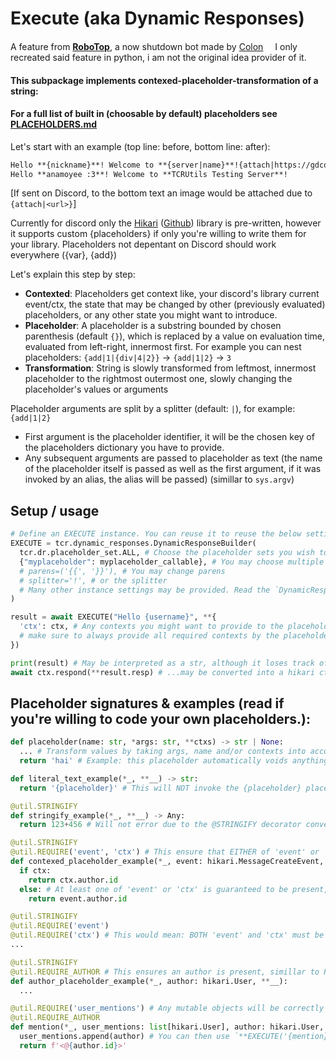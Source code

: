 # Execute (aka Dynamic Responses)

A feature from **[RoboTop](https://robotop.xyz)**, a now shutdown bot made by [Colon](https://gdcolon.com)<img style="width: 15px; height: 15px;" src="https://cdn.discordapp.com/emojis/1132968267963715634.webp?size=64&name=fluff&quality=lossless"></img>
I only recreated said feature in python, i am not the original idea provider of it.

#### This subpackage implements **contexed-placeholder-transformation** of a string:

#### For a full list of built in (choosable by default) placeholders see [PLACEHOLDERS.md](./PLACEHOLDERS.md)

Let's start with an example (top line: before, bottom line: after):
```md
Hello **{nickname}**! Welcome to **{server|name}**!{attach|https://gdcolon.com/assets/colon.png}
Hello **anamoyee :3**! Welcome to **TCRUtils Testing Server**!
```

\[If sent on Discord, to the bottom text an image would be attached due to `{attach|<url>}`]

Currently for discord only the [Hikari](https://pypi.org/project/hikari/) ([Github](https://github.com/hikari-py/hikari)) library is pre-written, however it supports custom {placeholders} if only you're willing to write them for your library.
Placeholders not depentant on Discord should work everywhere ({var}, {add})

Let's explain this step by step:
- **Contexted**: Placeholders get context like, your discord's library current event/ctx, the state that may be changed by other (previously evaluated) placeholders, or any other state you might want to introduce.
- **Placeholder**: A placeholder is a substring bounded by chosen parenthesis (default `{}`), which is replaced by a value on evaluation time, evaluated from left-right, innermost first. For example you can nest placeholders: `{add|1|{div|4|2}}` -> `{add|1|2}` -> `3`
- **Transformation**: String is slowly transformed from leftmost, innermost placeholder to the rightmost outermost one, slowly changing the placeholder's values or arguments

Placeholder arguments are split by a splitter (default: `|`), for example: `{add|1|2}`
- First argument is the placeholder identifier, it will be the chosen key of the placeholders dictionary you have to provide.
- Any subsequent arguments are passed to placeholder as text (the name of the placeholder itself is passed as well as the first argument, if it was invoked by an alias, the alias will be passed) (simillar to `sys.argv`)

## Setup / usage
```py
# Define an EXECUTE instance. You can reuse it to reuse the below settings.
EXECUTE = tcr.dynamic_responses.DynamicResponseBuilder(
  tcr.dr.placeholder_set.ALL, # Choose the placeholder sets you wish to include, either built in or your own.
  {"myplaceholder": myplaceholder_callable}, # You may choose multiple sets of placeholders or add/or mix them with your custom placeholder sets (in this case a placeholderset containing one placeholder) - not to be confused with builtins.set, this is a dict!
  # parens=('{{', '}}'), # You may change parens
  # splitter='!', # or the splitter
  # Many other instance settings may be provided. Read the `DynamicResponseBuilder`'s docstring for more details.
)

result = await EXECUTE("Hello {username}", **{
  'ctx': ctx, # Any contexts you might want to provide to the placeholders you use
  # make sure to always provide all required contexts by the placeholders you use or narrow your placeholder sets.
})

print(result) # May be interpreted as a str, although it loses track of the contexts (unless kept somewhere else), or...
await ctx.respond(**result.resp) # ...may be converted into a hikari ctx.respond() dict with .resp property
```

## Placeholder signatures & examples (read if you're willing to code your own placeholders.):
```py
def placeholder(name: str, *args: str, **ctxs) -> str | None:
  ... # Transform values by taking args, name and/or contexts into account
  return 'hai' # Example: this placeholder automatically voids anything and everything passed into it and gets always replaced with the string 'hai'. {#} works simillarly
```
```py
def literal_text_example(*_, **__) -> str:
  return '{placeholder}' # This will NOT invoke the {placeholder} placeholder. This will return the literal text, to evaluate placeholders see util.build_placeholder_rich_return_value()
```
```py
@util.STRINGIFY
def stringify_example(*_, **__) -> Any:
  return 123+456 # Will not error due to the @STRINGIFY decorator converting the type into a str.
```
```py
@util.STRINGIFY
@util.REQUIRE('event', 'ctx') # This ensure that EITHER of 'event' or 'ctx' contexts is present
def contexed_placeholder_example(*_, event: hikari.MessageCreateEvent, ctx: arc.Context, **__):
  if ctx:
    return ctx.author.id
  else: # At least one of 'event' or 'ctx' is guaranteed to be present, if it's not, DynamicResponsePlaceholderMissingContextError will be raised.
    return event.author.id
```
```py
@util.STRINGIFY
@util.REQUIRE('event')
@util.REQUIRE('ctx') # This would mean: BOTH 'event' and 'ctx' must be present
...
```
```py
@util.STRINGIFY
@util.REQUIRE_AUTHOR # This ensures an author is present, simillar to REQUIRE('event', 'ctx') but extracts the author from the available event/ctx and passes it as the `author` context
def author_placeholder_example(*_, author: hikari.User, **__):
  ...
```
```py
@util.REQUIRE('user_mentions') # Any mutable objects will be correctly mutated and their states will be changed throughout this dynamic response.S
@util.REQUIRE_AUTHOR
def mention(*_, user_mentions: list[hikari.User], author: hikari.User, **__):
  user_mentions.append(author) # You can then use `**EXECUTE('{mention}').resp` property to convert the execute response to a hikari ctx.respond() response.
  return f'<@{author.id}>'
```
